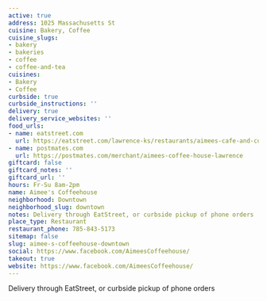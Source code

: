 ```yaml
---
active: true
address: 1025 Massachusetts St
cuisine: Bakery, Coffee
cuisine_slugs:
- bakery
- bakeries
- coffee
- coffee-and-tea
cuisines:
- Bakery
- Coffee
curbside: true
curbside_instructions: ''
delivery: true
delivery_service_websites: ''
food_urls:
- name: eatstreet.com
  url: https://eatstreet.com/lawrence-ks/restaurants/aimees-cafe-and-coffee-house
- name: postmates.com
  url: https://postmates.com/merchant/aimees-coffee-house-lawrence
giftcard: false
giftcard_notes: ''
giftcard_url: ''
hours: Fr-Su 8am-2pm
name: Aimee's Coffeehouse
neighborhood: Downtown
neighborhood_slug: downtown
notes: Delivery through EatStreet, or curbside pickup of phone orders
place_type: Restaurant
restaurant_phone: 785-843-5173
sitemap: false
slug: aimee-s-coffeehouse-downtown
social: https://www.facebook.com/AimeesCoffeehouse/
takeout: true
website: https://www.facebook.com/AimeesCoffeehouse/
---
```


Delivery through EatStreet, or curbside pickup of phone orders